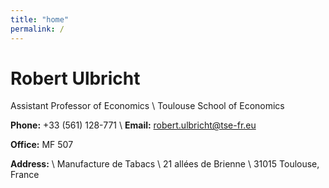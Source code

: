 ```yaml
---
title: "home"
permalink: /
---
```


# Robert Ulbricht
Assistant Professor of Economics \\
Toulouse School of Economics

**Phone:** +33 (561) 128-771 \\
**Email:** robert.ulbricht@tse-fr.eu

**Office:** MF 507

**Address:** \\
Manufacture de Tabacs \\
21 allées de Brienne \\
31015 Toulouse, France
